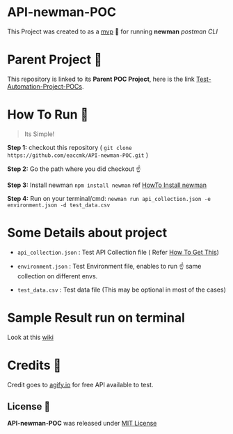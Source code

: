 # API-newman-POC

This Project was created to as a [mvp] 🚀 for running **newman** _postman CLI_

# Parent Project 🎅
This repository is linked to its **Parent POC Project**, here is the link [Test-Automation-Project-POCs].

# How To Run 🏃
>	Its Simple! 

**Step 1:** checkout this repository ( `git clone https://github.com/eaccmk/API-newman-POC.git` )

**Step 2:** Go the path where you did checkout ☝️

**Step 3:** Install newman `npm install newman` ref [HowTo Install newman]

**Step 4:** Run on your terminal/cmd: `newman run api_collection.json -e environment.json -d test_data.csv`


# Some Details about project

- `api_collection.json`  : Test API Collection file ( Refer [How To Get This])

- `environment.json` : Test Environment file, enables to run ☝️ same collection on different envs.

- `test_data.csv` : Test data file (This may be optional in most of the cases) 


# Sample Result run on terminal

Look at this [wiki]

# Credits 🙏

Credit goes to [agify.io] for free API available to test.

## License 🔰

**API-newman-POC** was released under [MIT License](LICENSE)


[\\]: <> (This is a commented section and should not be visible in README file)

[mvp]: <https://g.co/kgs/PkxYkz>
[Test-Automation-Project-POCs]: <https://github.com/eaccmk/Test-Automation-Project-POCs>
[wiki]: <wiki/README.md>
[How To Get This]: <https://learning.postman.com/docs/postman/collection-runs/sharing-a-collection-run/>
[HowTo Install newman]: <https://www.npmjs.com/package/newman>
[agify.io]: <https://agify.io/>
